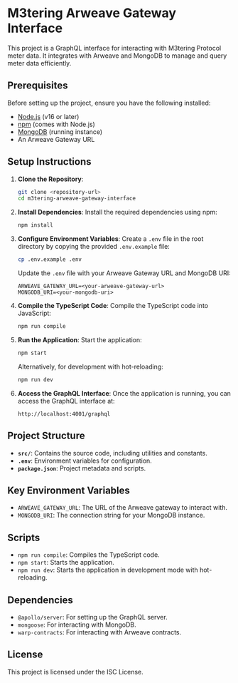 # M3tering Arweave Gateway Interface

This project is a GraphQL interface for interacting with M3tering Protocol meter data. It integrates with Arweave and MongoDB to manage and query meter data efficiently.

## Prerequisites

Before setting up the project, ensure you have the following installed:

- [Node.js](https://nodejs.org/) (v16 or later)
- [npm](https://www.npmjs.com/) (comes with Node.js)
- [MongoDB](https://www.mongodb.com/) (running instance)
- An Arweave Gateway URL

## Setup Instructions

1. **Clone the Repository**:

   ```bash
   git clone <repository-url>
   cd m3tering-arweave-gateway-interface
   ```

2. **Install Dependencies**:
   Install the required dependencies using npm:

   ```bash
   npm install
   ```

3. **Configure Environment Variables**:
   Create a `.env` file in the root directory by copying the provided `.env.example` file:

   ```bash
   cp .env.example .env
   ```

   Update the `.env` file with your Arweave Gateway URL and MongoDB URI:

   ```env
   ARWEAVE_GATEWAY_URL=<your-arweave-gateway-url>
   MONGODB_URI=<your-mongodb-uri>
   ```

4. **Compile the TypeScript Code**:
   Compile the TypeScript code into JavaScript:

   ```bash
   npm run compile
   ```

5. **Run the Application**:
   Start the application:

   ```bash
   npm start
   ```

   Alternatively, for development with hot-reloading:

   ```bash
   npm run dev
   ```

6. **Access the GraphQL Interface**:
   Once the application is running, you can access the GraphQL interface at:

   ```browser
   http://localhost:4001/graphql
   ```

## Project Structure

- **`src/`**: Contains the source code, including utilities and constants.
- **`.env`**: Environment variables for configuration.
- **`package.json`**: Project metadata and scripts.

## Key Environment Variables

- `ARWEAVE_GATEWAY_URL`: The URL of the Arweave gateway to interact with.
- `MONGODB_URI`: The connection string for your MongoDB instance.

## Scripts

- `npm run compile`: Compiles the TypeScript code.
- `npm start`: Starts the application.
- `npm run dev`: Starts the application in development mode with hot-reloading.

## Dependencies

- `@apollo/server`: For setting up the GraphQL server.
- `mongoose`: For interacting with MongoDB.
- `warp-contracts`: For interacting with Arweave contracts.

## License

This project is licensed under the ISC License.
